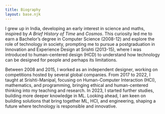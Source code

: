 ```yaml
---
title: Biography
layout: base.njk
---
```


I grew up in India, developing an early interest in science and maths, inspired by *A Brief History of Time* and *Cosmos*. This curiosity led me to earn a Bachelor’s degree in Computer Science (2008-12) and explore the role of technology in society, prompting me to pursue a postgraduation in Innovation and Experience Design at Srishti (2013-15), where I was introduced to human-centered design (HCD) to understand how technology can be designed for people and perhaps its limitations.

Between 2008 and 2015, I worked as an independent designer, working on competitions hosted by several global companies. From 2017 to 2022, I taught at Srishti-Manipal, focusing on Human-Computer Interaction (HCI), mathematics, and programming, bringing ethical and human-centered thinking into my teaching and research. In 2023, I started further studies, building more deeper knowledge in ML. Looking ahead, I am keen on building solutions that bring together ML, HCI, and engineering, shaping a future where technology is responsible and innovative.